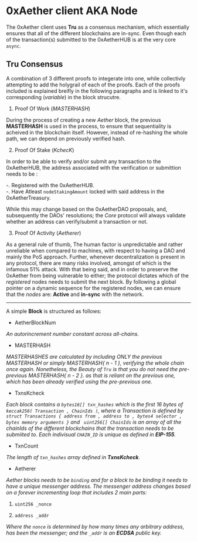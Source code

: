 # 0xAether client AKA Node

The 0xAether client uses __Tru__ as a consensus mechanism, which essentially ensures that all of the different blockchains are in-sync. Even though each of the transaction(s) submitted to the 0xAetherHUB is at the very core `async`.

## Tru Consensus

A combination of 3 different proofs to integerate into one, while collectivly attempting to add the holygrail of each of the proofs. Each of the proofs included is explained breifly in the following paragraphs and is linked to it's corresponding (_variable_) in the block strucutre.

1.  Proof Of Work   (_MASTERHASH_)

During the process of creating a new _Aether_ block, the previous __MASTERHASH__ is used in the process, to ensure that sequentiality is acheived in the blockchain itself. However, instead of re-hashing the whole path, we can depend on previously verified hash. 


2.  Proof Of Stake   (_KchecK_)

In order to be able to verify and/or submit any transaction to the 0xAetherHUB, the address associated with the verification or submittion needs to be :    

-.  Registered with the 0xAetherHUB.    
-.  Have Atleast `nodeStakingAmount` locked with said address in the 0xAetherTreasury.

While this may change based on the 0xAetherDAO proposals, and, subsequently the DAOs' resolutions; the _Core_ protocol will always validate whether an address can verify/submit a transaction or not.    


3.  Proof Of Activity   (_Aetherer_)

As a general rule of thumb, The human factor is unpredictable and rather unreliable when compared to machines, with respect to having a DAO and mainly the PoS approach. Further, whenever decentralization is present in any protocol, there are many risks involved, amongst of which is the infamous 51% attack. With that being said, and in order to preserve the 0xAether from being vulnerable to either; the protocol dictates which of the _registered_ nodes needs to submit the next block. By following a global pointer on a dynamic sequence for the registered nodes, we can ensure that the _nodes_ are: __Active__ and __in-sync__ with the network.


- - - - 



A simple __Block__ is structured as follows:

*   AetherBlockNum    

_An autorincrement number constant across all-chains._

*   MASTERHASH    

_MASTERHASHES are calculated by including ONLY the previous MASTERHASH or simply MASTERHASH{ n - 1 }, verifying the whole chain once again. Nonetheless, the Beauty of `Tru` is that you do not need the pre-previous MASTERHASH{ n - 2 }. as that is reliant on the previous one, which has been already verified using the pre-previous one._

*   TxnsKcheck    

_Each block contains a `bytes16[] txn_hashes` which is the first 16 bytes of `keccak256( Transaction , ChainIds )`, where a Transaction is defined by ` struct Transactions { address from , address to , bytes4 selector , bytes memory arguments }` and ` uint256[] ChainIds` is an array of all the chainIds of the different blockchains that the transaction needs to be submiited to. Each indivisual `CHAIN_ID` is unique as defined in  __EIP-155__._

*   TxnCount    

_The length of `txn_hashes` array defined in __TxnsKcheck__._

*   Aetherer    

_Aether blocks needs to be `binding` and for a block to be binding it needs to have a unique messenger address. The messenger address changes based on a forever incrementing loop that includes 2 main parts:_

1.  `uint256 _nonce`

2.  `address _addr`

_Where the `nonce` is determined by how many times any arbitrary address, has been the messenger; and the `_addr` is an __ECDSA__ public key._


